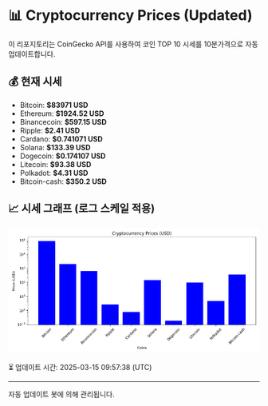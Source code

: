 
# 📊 Cryptocurrency Prices (Updated)

이 리포지토리는 CoinGecko API를 사용하여 코인 TOP 10 시세를 10분가격으로 자동 업데이트합니다.

## 💰 현재 시세
- Bitcoin: **$83971 USD**
- Ethereum: **$1924.52 USD**
- Binancecoin: **$597.15 USD**
- Ripple: **$2.41 USD**
- Cardano: **$0.741071 USD**
- Solana: **$133.39 USD**
- Dogecoin: **$0.174107 USD**
- Litecoin: **$93.38 USD**
- Polkadot: **$4.31 USD**
- Bitcoin-cash: **$350.2 USD**

## 📈 시세 그래프 (로그 스케일 적용)
![Crypto Prices](crypto_prices.png)

⏳ 업데이트 시간: 2025-03-15 09:57:38 (UTC)

---
자동 업데이트 봇에 의해 관리됩니다.
